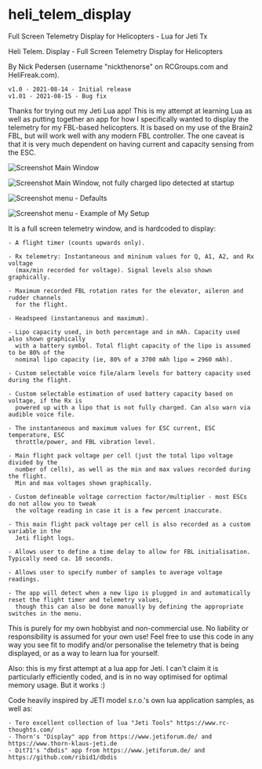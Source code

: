 # heli_telem_display
Full Screen Telemetry Display for Helicopters - Lua for Jeti Tx

Heli Telem. Display - Full Screen Telemetry Display for Helicopters

By Nick Pedersen (username "nickthenorse" on RCGroups.com and HeliFreak.com).

	v1.0 - 2021-08-14 - Initial release
	v1.01 - 2021-08-15 - Bug fix

Thanks for trying out my Jeti Lua app! This is my attempt at learning Lua as well as 
putting together an app for how I specifically wanted to display the telemetry for my
FBL-based helicopters. It is based on my use of the Brain2 FBL, but will work well with
any modern FBL controller. The one caveat is that it is very much dependent on having
current and capacity sensing from the ESC.

![Screenshot Main Window](screenshot_main_window.png?raw=true "Screenshot Main Window")

![Screenshot Main Window, not fully charged lipo detected at startup](screenshot_not_fully_charged_lipo_at_startup.png?raw=true "Screenshot Main Window, not fully charged lipo detected at startup")

![Screenshot menu - Defaults](screenshot_menu_defaults.png?raw=true "Screenshot Menu - Defaults")

![Screenshot menu - Example of My Setup](screenshot_menu_example_setup.png?raw=true "Screenshot Menu - Example of my Setup")

 
It is a full screen telemetry window, and is hardcoded to display:

	- A flight timer (counts upwards only).
	
	- Rx telemetry: Instantaneous and mininum values for Q, A1, A2, and Rx voltage 
	  (max/min recorded for voltage). Signal levels also shown graphically.
	  
	- Maximum recorded FBL rotation rates for the elevator, aileron and rudder channels 
	  for the flight.
	  
	- Headspeed (instantaneous and maximum).
	
	- Lipo capacity used, in both percentage and in mAh. Capacity used also shown graphically
	  with a battery symbol. Total flight capacity of the lipo is assumed to be 80% of the 
	  nominal lipo capacity (ie, 80% of a 3700 mAh lipo = 2960 mAh).
	  
	- Custom selectable voice file/alarm levels for battery capacity used during the flight.
	
	- Custom selectable estimation of used battery capacity based on voltage, if the Rx is
	  powered up with a lipo that is not fully charged. Can also warn via audible voice file.
	  
	- The instantaneous and maximum values for ESC current, ESC temperature, ESC 
	  throttle/power, and FBL vibration level.
	  
	- Main flight pack voltage per cell (just the total lipo voltage divided by the
	  number of cells), as well as the min and max values recorded during the flight.
	  Min and max voltages shown graphically.
	  
	- Custom defineable voltage correction factor/multiplier - most ESCs do not allow you to tweak 
	  the voltage reading in case it is a few percent inaccurate.
	  
	- This main flight pack voltage per cell is also recorded as a custom variable in the
	  Jeti flight logs.
	  
	- Allows user to define a time delay to allow for FBL initialisation. Typically need ca. 10 seconds.
	
	- Allows user to specify number of samples to average voltage readings.
	
	- The app will detect when a new lipo is plugged in and automatically reset the flight timer and telemetry values,
	  though this can also be done manually by defining the appropriate switches in the menu.
	  
This is purely for my own hobbyist and non-commercial use.	No liability or responsibility 
is assumed for your own use! Feel free to use this code in any way you see fit to modify 
and/or personalise the telemetry that is being displayed, or as a way to learn lua for yourself.

Also: this is my first attempt at a lua app for Jeti. I can't claim it is particularly
efficiently coded, and is in no way optimised for optimal memory usage. But it works :)

Code heavily inspired by JETI model s.r.o.'s own lua application samples, as well as:

	- Tero excellent collection of lua "Jeti Tools" https://www.rc-thoughts.com/
	- Thorn's "Display" app from https://www.jetiforum.de/ and https://www.thorn-klaus-jeti.de
	- Dit71's "dbdis" app from https://www.jetiforum.de/ and https://github.com/ribid1/dbdis
